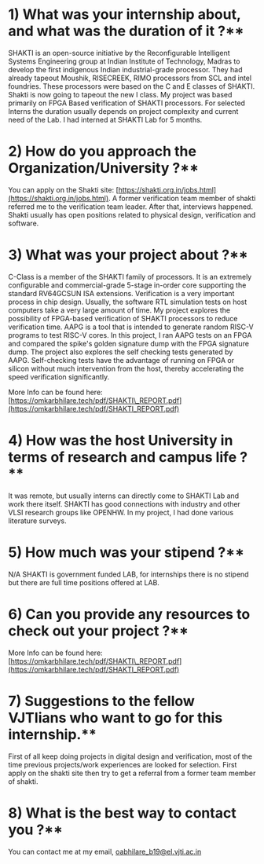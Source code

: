 # 1) What was your internship about, and what was the duration of it ?**

SHAKTI is an open-source initiative by the Reconfigurable Intelligent Systems Engineering group at Indian Institute of Technology, Madras to develop the first indigenous Indian industrial-grade processor. They had already tapeout Moushik, RISECREEK, RIMO processors from SCL and intel foundries. These processors were based on the C and E classes of SHAKTI. Shakti is now going to tapeout the new I class. My project was based primarily on FPGA Based verification of SHAKTI processors. For selected Interns the duration usually depends on project complexity and current need of the Lab. I had interned at SHAKTI Lab for 5 months.

# 2) How do you approach the Organization/University ?**

You can apply on the Shakti site: [https://shakti.org.in/jobs.html](https://shakti.org.in/jobs.html). A former verification team member of shakti referred me to the verification team leader. After that, interviews happened. Shakti usually has open positions related to physical design, verification and software.

# 3) What was your project about ?**

C-Class is a member of the SHAKTI family of processors. It is an extremely configurable and commercial-grade 5-stage in-order core supporting the standard RV64GCSUN ISA extensions. Verification is a very important process in chip design. Usually, the software RTL simulation tests on host computers take a very large amount of time. My project explores the possibility of FPGA-based verification of SHAKTI processors to reduce verification time. AAPG is a tool that is intended to generate random RISC-V programs to test RISC-V cores. In this project, I ran AAPG tests on an FPGA and compared the spike&#39;s golden signature dump with the FPGA signature dump. The project also explores the self checking tests generated by AAPG. Self-checking tests have the advantage of running on FPGA or silicon without much intervention from the host, thereby accelerating the speed verification significantly.

More Info can be found here: [https://omkarbhilare.tech/pdf/SHAKTI\_REPORT.pdf](https://omkarbhilare.tech/pdf/SHAKTI_REPORT.pdf)

# 4) How was the host University in terms of research and campus life ?**

It was remote, but usually interns can directly come to SHAKTI Lab and work there itself.
 SHAKTI has good connections with industry and other VLSI research groups like OPENHW. In my project, I had done various literature surveys.

# 5) How much was your stipend ?**

N/A
 SHAKTI is government funded LAB, for internships there is no stipend but there are full time positions offered at LAB.

# 6) Can you provide any resources to check out your project ?**

More Info can be found here: [https://omkarbhilare.tech/pdf/SHAKTI\_REPORT.pdf](https://omkarbhilare.tech/pdf/SHAKTI_REPORT.pdf)

# 7) Suggestions to the fellow VJTIians who want to go for this internship.**

First of all keep doing projects in digital design and verification, most of the time previous projects/work experiences are looked for selection. First apply on the shakti site then try to get a referral from a former team member of shakti.

# 8) What is the best way to contact you ?**

You can contact me at my email, [oabhilare\_b19@el.vjti.ac.in](mailto:oabhilare_b19@el.vjti.ac.in)